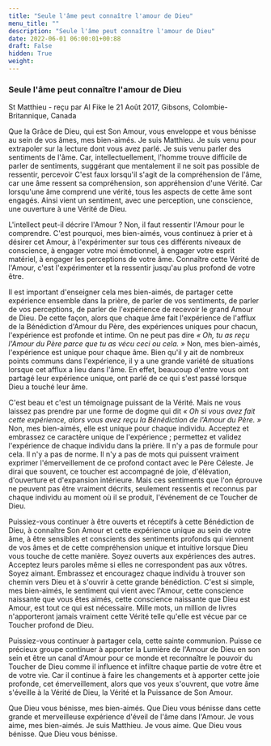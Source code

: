 ```yaml
---
title: "Seule l'âme peut connaître l'amour de Dieu"
menu_title: ""
description: "Seule l'âme peut connaître l'amour de Dieu"
date: 2022-06-01 06:00:01+00:88
draft: False
hidden: True
weight:
---
```

### Seule l'âme peut connaître l'amour de Dieu

St Matthieu - reçu par Al Fike le 21 Août 2017, Gibsons, Colombie-Britannique, Canada

Que la Grâce de Dieu, qui est Son Amour, vous enveloppe et vous bénisse au sein de vos âmes, mes bien-aimés. Je suis Matthieu. Je suis venu pour extrapoler sur la lecture dont vous avez parlé. Je suis venu parler des sentiments de l'âme. Car, intellectuellement, l'homme trouve difficile de parler de sentiments, suggérant que mentalement il ne soit pas possible de ressentir, percevoir C'est faux lorsqu'il s'agit de la compréhension de l'âme, car une âme ressent sa compréhension, son appréhension d'une Vérité. Car lorsqu'une âme comprend une vérité, tous les aspects de cette âme sont engagés. Ainsi vient un sentiment, avec une perception, une conscience, une ouverture à une Vérité de Dieu.

L'intellect peut-il décrire l'Amour ? Non, il faut ressentir l'Amour pour le comprendre. C'est pourquoi, mes bien-aimés, vous continuez à prier et à désirer cet Amour, à l'expérimenter sur tous ces différents niveaux de conscience, à engager votre moi émotionnel, à engager votre esprit matériel, à engager les perceptions de votre âme. Connaître cette Vérité de l'Amour, c'est l'expérimenter et la ressentir jusqu'au plus profond de votre être.

Il est important d'enseigner cela mes bien-aimés, de partager cette expérience ensemble dans la prière, de parler de vos sentiments, de parler de vos perceptions, de parler de l'expérience de recevoir le grand Amour de Dieu. De cette façon, alors que chaque âme fait l'expérience de l'afflux de la Bénédiction d'Amour du Père, des expériences uniques pour chacun, l'expérience est profonde et intime. On ne peut pas dire *« Oh, tu as reçu l'Amour du Père parce que tu as vécu ceci ou cela. »* Non, mes bien-aimés, l'expérience est unique pour chaque âme. Bien qu'il y ait de nombreux points communs dans l'expérience, il y a une grande variété de situations lorsque cet afflux a lieu dans l'âme. En effet, beaucoup d'entre vous ont partagé leur expérience unique, ont parlé de ce qui s'est passé lorsque Dieu a touché leur âme.

C'est beau et c'est un témoignage puissant de la Vérité. Mais ne vous laissez pas prendre par une forme de dogme qui dit *« Oh si vous avez fait cette expérience, alors vous avez reçu la Bénédiction de l'Amour du Père. »* Non, mes bien-aimés, elle est unique pour chaque individu. Acceptez et embrassez ce caractère unique de l'expérience ; permettez et validez l'expérience de chaque individu dans la prière. Il n'y a pas de formule pour cela. Il n'y a pas de norme. Il n'y a pas de mots qui puissent vraiment exprimer l'émerveillement de ce profond contact avec le Père Céleste. Je dirai que souvent, ce toucher est accompagné de joie, d'élévation, d'ouverture et d'expansion intérieure. Mais ces sentiments que l'on éprouve ne peuvent pas être vraiment décrits, seulement ressentis et reconnus par chaque individu au moment où il se produit, l'événement de ce Toucher de Dieu.

Puissiez-vous continuer à être ouverts et réceptifs à cette Bénédiction de Dieu, à connaître Son Amour et cette expérience unique au sein de votre âme, à être sensibles et conscients des sentiments profonds qui viennent de vos âmes et de cette compréhension unique et intuitive lorsque Dieu vous touche de cette manière. Soyez ouverts aux expériences des autres. Acceptez leurs paroles même si elles ne correspondent pas aux vôtres. Soyez aimant. Embrassez et encouragez chaque individu à trouver son chemin vers Dieu et à s'ouvrir à cette grande bénédiction. C'est si simple, mes bien-aimés, le sentiment qui vient avec l'Amour, cette conscience naissante que vous êtes aimés, cette conscience naissante que Dieu est Amour, est tout ce qui est nécessaire. Mille mots, un million de livres n'apporteront jamais vraiment cette Vérité telle qu'elle est vécue par ce Toucher profond de Dieu.

Puissiez-vous continuer à partager cela, cette sainte communion. Puisse ce précieux groupe continuer à apporter la Lumière de l'Amour de Dieu en son sein et être un canal d'Amour pour ce monde et reconnaître le pouvoir du Toucher de Dieu comme il influence et infiltre chaque partie de votre être et de votre vie. Car il continue à faire les changements et à apporter cette joie profonde, cet émerveillement, alors que vos yeux s'ouvrent, que votre âme s'éveille à la Vérité de Dieu, la Vérité et la Puissance de Son Amour.

Que Dieu vous bénisse, mes bien-aimés. Que Dieu vous bénisse dans cette grande et merveilleuse expérience d'éveil de l'âme dans l'Amour. Je vous aime, mes bien-aimés. Je suis Matthieu. Je vous aime. Que Dieu vous bénisse. Que Dieu vous bénisse.
